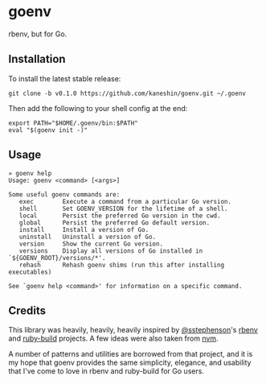 # goenv

rbenv, but for Go.

## Installation

To install the latest stable release:

```
git clone -b v0.1.0 https://github.com/kaneshin/goenv.git ~/.goenv
```

Then add the following to your shell config at the end:

```
export PATH="$HOME/.goenv/bin:$PATH"
eval "$(goenv init -)"
```

## Usage

```
» goenv help
Usage: goenv <command> [<args>]

Some useful goenv commands are:
   exec        Execute a command from a particular Go version.
   shell       Set GOENV_VERSION for the lifetime of a shell.
   local       Persist the preferred Go version in the cwd.
   global      Persist the preferred Go default version.
   install     Install a version of Go.
   uninstall   Uninstall a version of Go.
   version     Show the current Go version.
   versions    Display all versions of Go installed in `${GOENV_ROOT}/versions/*'.
   rehash      Rehash goenv shims (run this after installing executables)

See `goenv help <command>' for information on a specific command.
```

## Credits

This library was heavily, heavily, heavily inspired by
[@sstephenson](https://github.com/sstephenson)'s
[rbenv](https://github.com/sstephenson/rbenv) and
[ruby-build](https://github.com/sstephenson/ruby-build) projects.
A few ideas were also taken from [nvm](https://github.com/creationix/nvm).

A number of patterns and utilities are borrowed from that project,
and it is my hope that goenv provides the same simplicity,
elegance, and usability that I've come to love in rbenv and ruby-build
for Go users.
